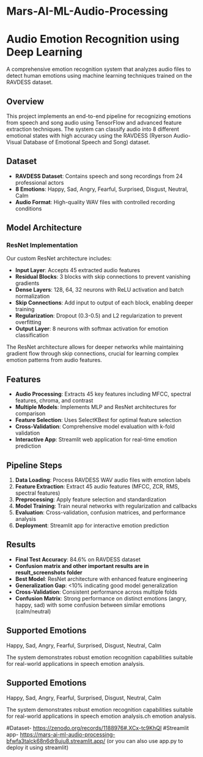 # Mars-AI-ML-Audio-Processing
# Audio Emotion Recognition using Deep Learning

A comprehensive emotion recognition system that analyzes audio files to detect human emotions using machine learning techniques trained on the RAVDESS dataset.

## Overview
This project implements an end-to-end pipeline for recognizing emotions from speech and song audio using TensorFlow and advanced feature extraction techniques. The system can classify audio into 8 different emotional states with high accuracy using the RAVDESS (Ryerson Audio-Visual Database of Emotional Speech and Song) dataset.

## Dataset
- **RAVDESS Dataset**: Contains speech and song recordings from 24 professional actors
- **8 Emotions**: Happy, Sad, Angry, Fearful, Surprised, Disgust, Neutral, Calm
- **Audio Format**: High-quality WAV files with controlled recording conditions

## Model Architecture
### ResNet Implementation
Our custom ResNet architecture includes:
- **Input Layer**: Accepts 45 extracted audio features
- **Residual Blocks**: 3 blocks with skip connections to prevent vanishing gradients
- **Dense Layers**: 128, 64, 32 neurons with ReLU activation and batch normalization
- **Skip Connections**: Add input to output of each block, enabling deeper training
- **Regularization**: Dropout (0.3-0.5) and L2 regularization to prevent overfitting
- **Output Layer**: 8 neurons with softmax activation for emotion classification

The ResNet architecture allows for deeper networks while maintaining gradient flow through skip connections, crucial for learning complex emotion patterns from audio features.

## Features
- **Audio Processing**: Extracts 45 key features including MFCC, spectral features, chroma, and contrast
- **Multiple Models**: Implements MLP and ResNet architectures for comparison
- **Feature Selection**: Uses SelectKBest for optimal feature selection
- **Cross-Validation**: Comprehensive model evaluation with k-fold validation
- **Interactive App**: Streamlit web application for real-time emotion prediction

## Pipeline Steps
1. **Data Loading**: Process RAVDESS WAV audio files with emotion labels
2. **Feature Extraction**: Extract 45 audio features (MFCC, ZCR, RMS, spectral features)
3. **Preprocessing**: Apply feature selection and standardization
4. **Model Training**: Train neural networks with regularization and callbacks
5. **Evaluation**: Cross-validation, confusion matrices, and performance analysis
6. **Deployment**: Streamlit app for interactive emotion prediction

## Results
- **Final Test Accuracy**: 84.6% on RAVDESS dataset
- **Confusion matrix and other important results are in result_screenshots folder**
- **Best Model**: ResNet architecture with enhanced feature engineering
- **Generalization Gap**: <10% indicating good model generalization
- **Cross-Validation**: Consistent performance across multiple folds
- **Confusion Matrix**: Strong performance on distinct emotions (angry, happy, sad) with some confusion between similar emotions (calm/neutral)

## Supported Emotions
Happy, Sad, Angry, Fearful, Surprised, Disgust, Neutral, Calm

The system demonstrates robust emotion recognition capabilities suitable for real-world applications in speech emotion analysis.

## Supported Emotions
Happy, Sad, Angry, Fearful, Surprised, Disgust, Neutral, Calm

The system demonstrates robust emotion recognition capabilities suitable for real-world applications in speech emotion analysis.ch emotion analysis.

#Dataset- https://zenodo.org/records/1188976#.XCx-tc9KhQI
#Streamlit app- https://mars-ai-ml-audio-processing-bfwfa3talck68n6dr8uju8.streamlit.app/
   (or you can also use app.py to deploy it using streamlit)
